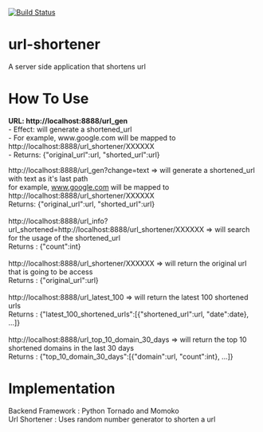 [![Build Status](https://travis-ci.org/mxlei01/Url-Shortener.svg)](https://travis-ci.org/mxlei01/Url-Shortener)

# url-shortener
A server side application that shortens url

# How To Use
<p>
	<b> URL: http://localhost:8888/url_gen </b>
	<br>
	- Effect: will generate a shortened_url
	<br>
	- For example, www.google.com will be mapped to http://localhost:8888/url_shortener/XXXXXX
	<br>
	- Returns: {"original_url":url, "shorted_url":url}
</p>


http://localhost:8888/url_gen?change=text => will generate a shortened_url with text as it's last path
<br>
for example, www.google.com will be mapped to http://localhost:8888/url_shortener/XXXXXX
<br>
Returns: {"original_url":url, "shorted_url":url}
<br><br>
http://localhost:8888/url_info?url_shortened=http://localhost:8888/url_shortener/XXXXXX => will search for the usage of the shortened_url
<br>
Returns : {"count":int}
<br><br>
http://localhost:8888/url_shortener/XXXXXX => will return the original url that is going to be access
<br>
Returns : {"original_url":url}
<br><br>
http://localhost:8888/url_latest_100 => will return the latest 100 shortened urls
<br>
Returns : {"latest_100_shortened_urls":[{"shortened_url":url, "date":date}, ...]}
<br><br>
http://localhost:8888/url_top_10_domain_30_days => will return the top 10 shortened domains in the last 30 days
<br>
Returns : {"top_10_domain_30_days":[{"domain":url, "count":int}, ...]}


# Implementation
Backend Framework : Python Tornado and Momoko
<br>
Url Shortener : Uses random number generator to shorten a url
